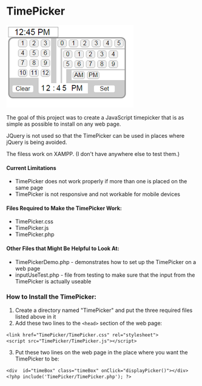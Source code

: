 # TimePicker

![alt text](TP_screenshot_Apr2016.png "April 2016 Screen Shot of TimePicker")

The goal of this project was to create a JavaScript timepicker that is as simple as possible to install on any web page.

JQuery is not used so that the TimePicker can be used in places where jQuery is being avoided.

The filess work on XAMPP.  (I don't have anywhere else to test them.)

#### Current Limitations
 * TimePicker does not work properly if more than one is placed on the same page
 * TimePicker is not responsive and not workable for mobile devices 
 
#### Files Required to Make the TimePicker Work:
 * TimePicker.css
 * TimePicker.js
 * TimePicker.php

#### Other Files that Might Be Helpful to Look At:
 * TimePickerDemo.php  - demonstrates how to set up the TimePicker on a web page
 * inputUseTest.php - file from testing to make sure that the input from the TimePicker is actually useable

### How to Install the TimePicker:
1. Create a directory named "TimePicker" and put the three required files listed above in it
2. Add these two lines to the `<head>` section of the web page:
```
<link href="TimePicker/TimePicker.css" rel="stylesheet">
<script src="TimePicker/TimePicker.js"></script>
```
3. Put these two lines on the web page in the place where you want the TimePicker to be:
```
<div  id="timeBox" class="timeBox" onClick="displayPicker()"></div>  
<?php include('TimePicker/TimePicker.php'); ?>
```